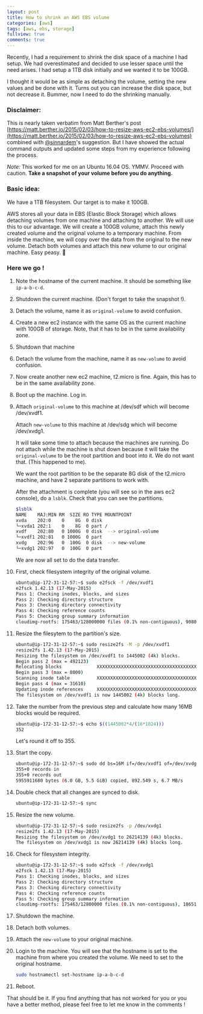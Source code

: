 ```yaml
---
layout: post
title: How to shrink an AWS EBS volume
categories: [aws]
tags: [aws, ebs, storage]
fullview: true
comments: true
---
```


Recently, I had a requirement to shrink the disk space of a machine I had setup. We had overestimated and decided to use lesser space until the need arises. I had setup a 1TB disk initially and we wanted it to be 100GB.

I thought it would be as simple as detaching the volume, setting the new values and be done with it. Turns out you can increase the disk space, but not decrease it. Bummer, now I need to do the shrinking manually.


### Disclaimer:

This is nearly taken verbatim from Matt Berther's post [https://matt.berther.io/2015/02/03/how-to-resize-aws-ec2-ebs-volumes/](https://matt.berther.io/2015/02/03/how-to-resize-aws-ec2-ebs-volumes) combined with [@sinnardem](https://matt.berther.io/2015/02/03/how-to-resize-aws-ec2-ebs-volumes/#comment-2581261172)'s suggestion. But I have showed the actual command outputs and updated some steps from my experience following the process.

_Note:_ This worked for me on an Ubuntu 16.04 OS. YMMV. Proceed with caution. __Take a snapshot of your volume before you do anything.__

### Basic idea:

We have a 1TB filesystem. Our target is to make it 100GB.

AWS stores all your data in EBS (Elastic Block Storage) which allows detaching volumes from one machine and attaching to another. We will use this to our advantage. We will create a 100GB volume, attach this newly created volume and the original volume to a temporary machine. From inside the machine, we will copy over the data from the original to the new volume. Detach both volumes and attach this new volume to our original machine. Easy peasy. :tada:

### Here we go !


1. Note the hostname of the current machine. It should be something like `ip-a-b-c-d`.

2. Shutdown the current machine. (Don't forget to take the snapshot !).

3. Detach the volume, name it as `original-volume` to avoid confusion.

4. Create a new ec2 instance with the same OS as the current machine with 100GB of storage. Note, that it has to be in the same availability zone.

5. Shutdown that machine

6. Detach the volume from the machine, name it as `new-volume` to avoid confusion.

7. Now create another new ec2 machine, t2.micro is fine. Again, this has to be in the same availability zone.

8. Boot up the machine. Log in.

9. Attach `original-volume` to this machine at /dev/sdf which will become /dev/xvdf1.

	Attach `new-volume` to this machine at /dev/sdg which will become /dev/xvdg1.

	It will take some time to attach because the machines are running. Do not attach while the machine is shut down because it will take the `original-volume` to be the root partition and boot into it. We do not want that. (This happened to me).

	We want the root partition to be the separate 8G disk of the t2.micro machine, and have 2 separate partitions to work with.

	After the attachment is complete (you will see so in the aws ec2 console), do a `lsblk`. Check that you can see the partitions.

	```bash
	$lsblk
	NAME    MAJ:MIN RM  SIZE RO TYPE MOUNTPOINT
	xvda    202:0    0    8G  0 disk
	└─xvda1 202:1    0    8G  0 part /
	xvdf    202:80   0 1000G  0 disk  --> original-volume
	└─xvdf1 202:81   0 1000G  0 part
	xvdg    202:96   0  100G  0 disk  --> new-volume
	└─xvdg1 202:97   0  100G  0 part
	```

	We are now all set to do the data transfer.

10. First, check filesystem integrity of the original volume.

	```bash
	ubuntu@ip-172-31-12-57:~$ sudo e2fsck -f /dev/xvdf1
	e2fsck 1.42.13 (17-May-2015)
	Pass 1: Checking inodes, blocks, and sizes
	Pass 2: Checking directory structure
	Pass 3: Checking directory connectivity
	Pass 4: Checking reference counts
	Pass 5: Checking group summary information
	cloudimg-rootfs: 175463/128000000 files (0.1% non-contiguous), 9080032/262143739 blocks
	```

11. Resize the filesytem to the partition's size.

	```bash
	ubuntu@ip-172-31-12-57:~$ sudo resize2fs -M -p /dev/xvdf1
	resize2fs 1.42.13 (17-May-2015)
	Resizing the filesystem on /dev/xvdf1 to 1445002 (4k) blocks.
	Begin pass 2 (max = 492123)
	Relocating blocks             XXXXXXXXXXXXXXXXXXXXXXXXXXXXXXXXXXXXXXXX
	Begin pass 3 (max = 8000)
	Scanning inode table          XXXXXXXXXXXXXXXXXXXXXXXXXXXXXXXXXXXXXXXX
	Begin pass 4 (max = 31610)
	Updating inode references     XXXXXXXXXXXXXXXXXXXXXXXXXXXXXXXXXXXXXXXX
	The filesystem on /dev/xvdf1 is now 1445002 (4k) blocks long.
	```

12. Take the number from the previous step and calculate how many 16MB blocks would be required.
	```bash
	ubuntu@ip-172-31-12-57:~$ echo $((1445002*4/(16*1024)))
	352
	```

	Let's round it off to 355.

13. Start the copy.
	```bash
	ubuntu@ip-172-31-12-57:~$ sudo dd bs=16M if=/dev/xvdf1 of=/dev/xvdg1 count=355
	355+0 records in
	355+0 records out
	5955911680 bytes (6.0 GB, 5.5 GiB) copied, 892.549 s, 6.7 MB/s
	```

14. Double check that all changes are synced to disk.
	```bash
	ubuntu@ip-172-31-12-57:~$ sync
	```

15. Resize the new volume.
	```bash
	ubuntu@ip-172-31-12-57:~$ sudo resize2fs -p /dev/xvdg1
	resize2fs 1.42.13 (17-May-2015)
	Resizing the filesystem on /dev/xvdg1 to 26214139 (4k) blocks.
	The filesystem on /dev/xvdg1 is now 26214139 (4k) blocks long.
	```

16. Check for filesystem integrity.
	```bash
	ubuntu@ip-172-31-12-57:~$ sudo e2fsck -f /dev/xvdg1
	e2fsck 1.42.13 (17-May-2015)
	Pass 1: Checking inodes, blocks, and sizes
	Pass 2: Checking directory structure
	Pass 3: Checking directory connectivity
	Pass 4: Checking reference counts
	Pass 5: Checking group summary information
	cloudimg-rootfs: 175463/12800000 files (0.1% non-contiguous), 1865145/26214139 blocks
	```

17. Shutdown the machine.

18. Detach both volumes.

19. Attach the `new-volume` to your original machine.

20. Login to the machine. You will see that the hostname is set to the machine from where you created the volume. We need to set to the original hostname.

	```bash
	sudo hostnamectl set-hostname ip-a-b-c-d
	```

21. Reboot.

That should be it. If you find anything that has not worked for you or you have a better method, please feel free to let me know in the comments !

